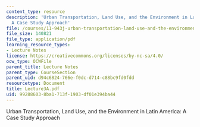 ```yaml
---
content_type: resource
description: 'Urban Transportation, Land Use, and the Environment in Latin America:
  A Case Study Approach'
file: /courses/11-943j-urban-transportation-land-use-and-the-environment-spring-2002/992886038ba1713f1903df01e394ba44_Lecture3A.pdf
file_size: 140821
file_type: application/pdf
learning_resource_types:
- Lecture Notes
license: https://creativecommons.org/licenses/by-nc-sa/4.0/
ocw_type: OCWFile
parent_title: Lecture Notes
parent_type: CourseSection
parent_uid: d94c6824-766e-f0dc-d714-c88bc9fd0fdd
resourcetype: Document
title: Lecture3A.pdf
uid: 99288603-8ba1-713f-1903-df01e394ba44
---
```

Urban Transportation, Land Use, and the Environment in Latin America: A Case Study Approach